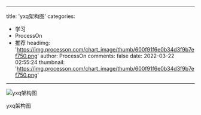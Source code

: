 
---
title: 'yxq架构图'
categories: 
 - 学习
 - ProcessOn
 - 推荐
headimg: 'https://img.processon.com/chart_image/thumb/600f91f6e0b34d3f9b7ef750.png'
author: ProcessOn
comments: false
date: 2022-03-22 02:55:24
thumbnail: 'https://img.processon.com/chart_image/thumb/600f91f6e0b34d3f9b7ef750.png'
---

<div>   
<img class="thumb" alt="yxq架构图" src="https://img.processon.com/chart_image/thumb/600f91f6e0b34d3f9b7ef750.png" referrerpolicy="no-referrer">
<p>yxq架构图</p>  
</div>
            
